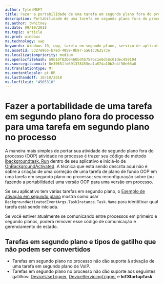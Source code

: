 ```yaml
---
author: TylerMSFT
title: Fazer a portabilidade de uma tarefa em segundo plano fora do processo para uma tarefa em segundo plano no processo
description: Portabilidade de uma tarefa em segundo plano fora do processo em uma tarefa em segundo plano no processo que é executada em seu processo de aplicativo em primeiro plano.
ms.author: twhitney
ms.date: 09/19/2018
ms.topic: article
ms.prod: windows
ms.technology: uwp
keywords: Windows 10, uwp, tarefa em segundo plano, serviço de aplicativo
ms.assetid: 5327e966-b78d-4859-9b97-5a61c362573e
ms.localizationpriority: medium
ms.openlocfilehash: b9010f82b0460bd46757bc1e0d58c01dec459104
ms.sourcegitcommit: 8e30651fd691378455ea1a57da10b2e4f50e66a0
ms.translationtype: MT
ms.contentlocale: pt-BR
ms.lasthandoff: 10/10/2018
ms.locfileid: "4505318"
---
```

# <a name="port-an-out-of-process-background-task-to-an-in-process-background-task"></a>Fazer a portabilidade de uma tarefa em segundo plano fora do processo para uma tarefa em segundo plano no processo

A maneira mais simples de portar sua atividade de segundo plano fora do processo (OOP) atividade no processo é trazer seu código de método [ibackgroundtask. Run](https://msdn.microsoft.com/library/windows/apps/windows.applicationmodel.background.ibackgroundtask.run.aspx?f=255&MSPPError=-2147217396) dentro de seu aplicativo e iniciá-lo de [OnBackgroundActivated](/uwp/api/windows.ui.xaml.application.onbackgroundactivated). A técnica que está sendo descrita aqui não é sobre a criação de uma correção de uma tarefa de plano de fundo OOP em uma tarefa em segundo plano no processo; seu reconfiguração sobre (ou fazendo a portabilidade) uma versão OOP para uma versão em processo.

Se seu aplicativo tem várias tarefas em segundo plano, o [Exemplo de ativação em segundo plano](https://github.com/Microsoft/Windows-universal-samples/tree/dev/Samples/BackgroundActivation) mostra como usar `BackgroundActivatedEventArgs.TaskInstance.Task.Name` para identificar qual tarefa está sendo iniciada.

Se você estiver atualmente se comunicando entre processos em primeiro e segundo planos, poderá remover esse código de comunicação e gerenciamento de estado.

## <a name="background-tasks-and-trigger-types-that-cannot-be-converted"></a>Tarefas em segundo plano e tipos de gatilho que não podem ser convertidos

* Tarefas em segundo plano no processo não dão suporte à ativação de uma tarefa em segundo plano de VoIP.
* Tarefas em segundo plano no processo não dão suporte aos seguintes gatilhos: [DeviceUseTrigger](https://msdn.microsoft.com/library/windows/apps/windows.applicationmodel.background.deviceusetrigger.aspx?f=255&MSPPError=-2147217396), [DeviceServicingTrigger](https://msdn.microsoft.com/library/windows/apps/windows.applicationmodel.background.deviceservicingtrigger.aspx) e **IoTStartupTask**
